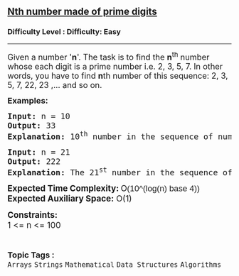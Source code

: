 <h2><a href="https://www.geeksforgeeks.org/problems/nth-number-made-of-prime-digits4319/0">Nth number made of prime digits</a></h2><h3>Difficulty Level : Difficulty: Easy</h3><hr><div class="problems_problem_content__Xm_eO"><p><span style="font-size: 18px;">Given a number '<strong>n</strong>'. The task is to find the <strong>n</strong><sup>th</sup> number whose each digit is a prime number i.e. 2, 3, 5, 7. In other words, you have to find <strong>n</strong>th number of this sequence: 2, 3, 5, 7, 22, 23 ,... and so on.</span></p>
<p><span style="font-size: 18px;"><strong>Examples:</strong></span></p>
<pre><span style="font-size: 18px;"><strong>Input: </strong>n = 10
<strong>Output: </strong>33<strong>
Explanation: </strong>10<sup>th</sup> number in the sequence of numbers whose each digit is prime is 33.</span>
</pre>
<pre><span style="font-size: 18px;"><strong>Input: </strong>n = 21
<strong>Output: </strong>222<strong>
Explanation: </strong>The<strong> </strong>21<sup>st</sup> number in the sequence of numbers whose each digit is prime is 222.</span></pre>
<p><span style="font-size: 14pt;"><strong>Expected Time Complexity: </strong>O<span style="background-color: #ffffff; color: rgba(0, 0, 0, 0.87); font-family: sofia-pro, sans-serif, system-ui, -apple-system, BlinkMacSystemFont, '.SFNSText-Regular';">(10^(log(n) base 4))<br></span><strong>Expected Auxiliary Space:</strong> O(1)</span></p>
<p><span style="font-size: 14pt;"><strong>Constraints:</strong><br>1 &lt;= n &lt;= 100&nbsp;</span></p></div><br><p><span style=font-size:18px><strong>Topic Tags : </strong><br><code>Arrays</code>&nbsp;<code>Strings</code>&nbsp;<code>Mathematical</code>&nbsp;<code>Data Structures</code>&nbsp;<code>Algorithms</code>&nbsp;